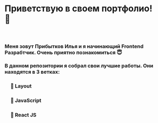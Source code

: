 # Приветствую в своем портфолио! 🤗
ㅤ
### Меня зовут Прибытков Илья и я начинающий Frontend Разрабтчик. Очень приятно познакомиться 😇
### В данном репозитории я собрал свои лучшие работы. Они  находятся в 3 ветках: 
### ㅤ __📄 Layout__
### ㅤ __📄 JavaScript__
### ㅤ __📄 React JS__







